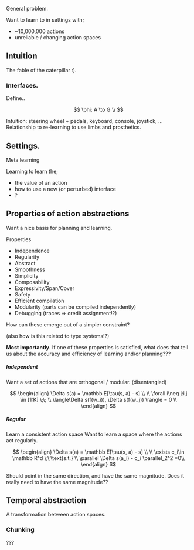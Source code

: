 General problem.

Want to learn to in settings with;
- ~10,000,000 actions
- unreliable / changing action spaces

## Intuition

The fable of the caterpillar :).

### Interfaces.

Define..

$$
\phi: A \to G \\
$$


Intuition: steering wheel + pedals, keyboard, console, joystick, ...
Relationship to re-learning to use limbs and prosthetics.

## Settings.

Meta learning

Learning to learn the;
- the value of an action
- how to use a new (or perturbed) interface
- ?




## Properties of action abstractions

Want a nice basis for planning and learning.

Properties
- Independence
- Regularity
- Abstract
- Smoothness
- Simplicity
- Composability
- Expressivity/Span/Cover
- Safety
- Efficient compilation
- Modularity (parts can be compiled independently)
- Debugging (traces => credit assignment!?)

How can these emerge out of a simpler constraint?

(also how is this related to type systems!?)

__Most importantly__. If one of these properties is satisfied, what does that tell us about the accuracy and efficiency of learning and/or planning???

##### Independent

Want a set of actions that are orthogonal / modular. (disentangled)

$$
\begin{align}
\Delta s(a) = \mathbb E[\tau(s, a) - s] \\
\\
\forall i\neq j:i,j \in [1:K] \;\; \\
\langle\Delta s(f(w_i)), \Delta s(f(w_j)) \rangle = 0 \\
\end{align}
$$

##### Regular

Learn a consistent action space
Want to learn a space where the actions act regularly.

$$
\begin{align}
\Delta s(a) = \mathbb E[\tau(s, a) - s] \\
\\
\exists c_i\in \mathbb R^d \;\;\text{s.t.} \\
\parallel \Delta s(a_i) - c_i \parallel_2^2 =0\\
\end{align}
$$

Should point in the same direction, and have the same magnitude.
Does it really need to have the same magnitude??


## Temporal abstraction

A transformation between action spaces.

### Chunking

???

